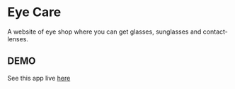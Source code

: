 # Eye Care

A website of eye shop where you can get glasses, sunglasses and contact-lenses.

## DEMO

See this app live <a href="https://shubhamdutta2000.github.io/EyeCare/">here</a>